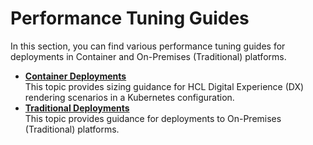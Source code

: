 # Performance Tuning Guides

In this section, you can find various performance tuning guides for deployments in Container and On-Premises (Traditional) platforms.

-   **[Container Deployments](container_deployments/index.md)**  
This topic provides sizing guidance for HCL Digital Experience (DX) rendering scenarios in a Kubernetes configuration.
-   **[Traditional Deployments](traditional_deployments.md)**  
This topic provides guidance for deployments to On-Premises (Traditional) platforms.